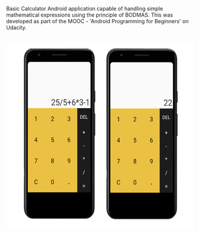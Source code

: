 Basic Calculator Android application capable of handling simple mathematical expressions using the principle of BODMAS. This was developed as part of the MOOC - 'Android Programming for Beginners' on Udacity.

</br>
<img src="./calc.png" width="600" height="500">
